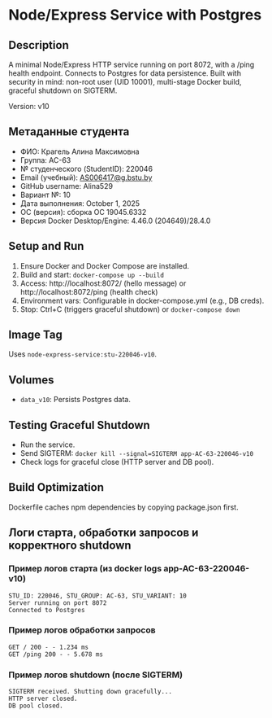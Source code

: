 # Node/Express Service with Postgres

## Description

A minimal Node/Express HTTP service running on port 8072, with a /ping health endpoint. Connects to Postgres for data persistence. Built with security in mind: non-root user (UID 10001), multi-stage Docker build, graceful shutdown on SIGTERM.

Version: v10

## Метаданные студента

- ФИО: Крагель Алина Максимовна
- Группа: АС-63
- № студенческого (StudentID): 220046
- Email (учебный): AS006417@g.bstu.by
- GitHub username: Alina529
- Вариант №: 10
- Дата выполнения: October 1, 2025
- ОС (версия): сборка ОС 19045.6332
- Версия Docker Desktop/Engine: 4.46.0 (204649)/28.4.0

## Setup and Run

1. Ensure Docker and Docker Compose are installed.
2. Build and start: `docker-compose up --build`
3. Access: http://localhost:8072/ (hello message) or http://localhost:8072/ping (health check)
4. Environment vars: Configurable in docker-compose.yml (e.g., DB creds).
5. Stop: Ctrl+C (triggers graceful shutdown) or `docker-compose down`

## Image Tag

Uses `node-express-service:stu-220046-v10`.

## Volumes

- `data_v10`: Persists Postgres data.

## Testing Graceful Shutdown

- Run the service.
- Send SIGTERM: `docker kill --signal=SIGTERM app-AC-63-220046-v10`
- Check logs for graceful close (HTTP server and DB pool).

## Build Optimization

Dockerfile caches npm dependencies by copying package.json first.

## Логи старта, обработки запросов и корректного shutdown

### Пример логов старта (из docker logs app-AC-63-220046-v10)

```
STU_ID: 220046, STU_GROUP: АС-63, STU_VARIANT: 10
Server running on port 8072
Connected to Postgres
```

### Пример логов обработки запросов

```
GET / 200 - - 1.234 ms
GET /ping 200 - - 5.678 ms
```

### Пример логов shutdown (после SIGTERM)

```
SIGTERM received. Shutting down gracefully...
HTTP server closed.
DB pool closed.
```
